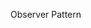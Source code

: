 <span id="title">Observer Pattern</span>

<div id="body">

<include src="what/unit-inParent-asPanel.md" boilerplate />

</div>